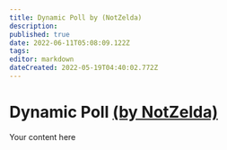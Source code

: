 ```yaml
---
title: Dynamic Poll by (NotZelda)
description: 
published: true
date: 2022-06-11T05:08:09.122Z
tags: 
editor: markdown
dateCreated: 2022-05-19T04:40:02.772Z
---
```


# Dynamic Poll [(by NotZelda)](https://www.twitch.tv/notzelda)
Your content here